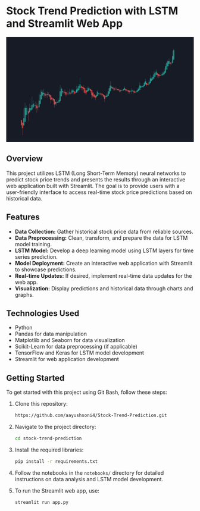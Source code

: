 # Stock Trend Prediction with LSTM and Streamlit Web App

![Stock Market](stock-market.jpg)

## Overview

This project utilizes LSTM (Long Short-Term Memory) neural networks to predict stock price trends and presents the results through an interactive web application built with Streamlit. The goal is to provide users with a user-friendly interface to access real-time stock price predictions based on historical data.

## Features

- **Data Collection:** Gather historical stock price data from reliable sources.
- **Data Preprocessing:** Clean, transform, and prepare the data for LSTM model training.
- **LSTM Model:** Develop a deep learning model using LSTM layers for time series prediction.
- **Model Deployment:** Create an interactive web application with Streamlit to showcase predictions.
- **Real-time Updates:** If desired, implement real-time data updates for the web app.
- **Visualization:** Display predictions and historical data through charts and graphs.

## Technologies Used

- Python
- Pandas for data manipulation
- Matplotlib and Seaborn for data visualization
- Scikit-Learn for data preprocessing (if applicable)
- TensorFlow and Keras for LSTM model development
- Streamlit for web application development

## Getting Started

To get started with this project using Git Bash, follow these steps:

1. Clone this repository:
    ```bash
    https://github.com/aayushsoni4/Stock-Trend-Prediction.git
    ```
2. Navigate to the project directory:
    ```bash
    cd stock-trend-prediction
    ```
3. Install the required libraries:
    ```bash
    pip install -r requirements.txt
    ```
4. Follow the notebooks in the `notebooks/` directory for detailed instructions on data analysis and LSTM model development.

5. To run the Streamlit web app, use:
    ```bash
    streamlit run app.py
    ```
